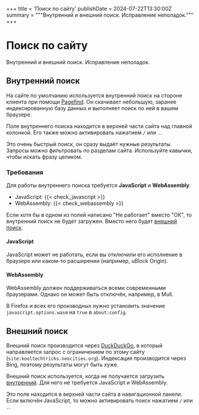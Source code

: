 +++
title = 'Поиск по сайту'
publishDate = 2024-07-22T13:30:00Z
summary = """Внутренний и внешний поиск. Исправление неполадок."""
+++

# Поиск по сайту

Внутренний и внешний поиск. Исправление неполадок.

## Внутренний поиск

На сайте по умолчанию используется внутренний поиск на стороне клиента при
помощи [Pagefind](https://pagefind.app). Он скачивает небольшую, заранее
индексированную базу данных и выполняет поиск по ней в вашем браузере.

Поле внутреннего поиска находится в верхней части сайта над главной колонкой.
Его также можно активировать нажатием `/` или `.`.

Это очень быстрый поиск, он сразу выдаёт нужные результаты. Запросы можно
фильтровать по разделам сайта. Используйте кавычки, чтобы искать фразу целиком.

### Требования

Для работы внутреннего поиска требуется **JavaScript** и **WebAssembly**.

- JavaScript: {{< check_javascript >}}
- WebAssembly: {{< check_webassembly >}}

Если хотя бы в одном из полей написано "Не работает" вместо "ОК", то
внутренний поиск не будет загружен. Вместо него будет
[внешний поиск](#внешний-поиск).

#### JavaScript

JavaScript может не работать, если вы отключили его исполнение в браузере или
каком-то расширении (например, uBlock Origin).

#### WebAssembly

WebAssembly должен поддерживаться всеми современными браузерами. Однако он
может быть отключён, например, в Mull.

В Firefox и всех его производных нужно установить значение
`javascript.options.wasm` на `true` в `about:config`.

## Внешний поиск

Внешний поиск производится через [DuckDuckGo](/wiki/search-engines#duckduckgo),
в который направляется запрос с ограничением по этому сайту
(`site:kooltechtricks.neocities.org`). Индексация производится через Bing,
поэтому результаты могут быть хуже.

Внешний поиск используется, когда не получается загрузить
[внутренний](#внутренний-поиск). Для него не требуется JavaScript и WebAssembly.

Это поле находится в верхней части сайта в навигационной панели. Если включён
JavaScript, то можно активировать поиск нажатием `/` или `.`.
